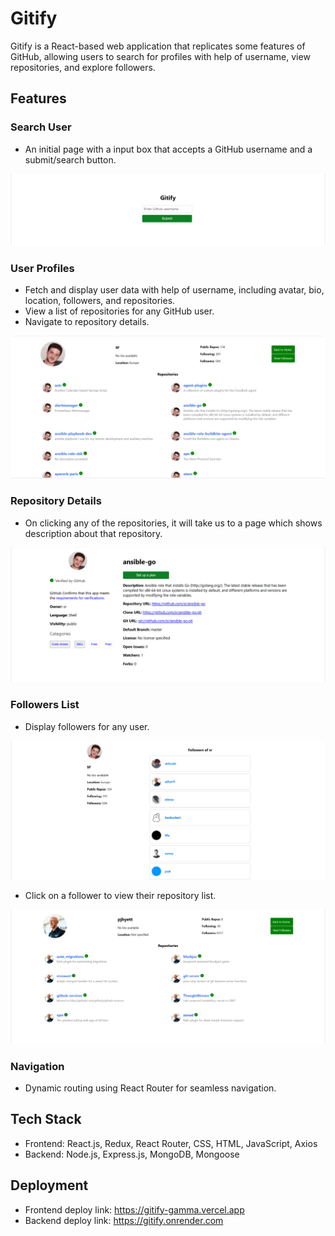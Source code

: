 # Gitify
Gitify is a React-based web application that replicates some features of GitHub, allowing users to search for profiles with help of username, view repositories, and explore followers.

## Features

### Search User
- An initial page with a input box that accepts a GitHub username and a submit/search button.
<img src='./frontend/public/Images/Dashboard.png' alt='Dashboard'/>

### User Profiles
- Fetch and display user data with help of username, including avatar, bio, location, followers, and repositories.
- View a list of repositories for any GitHub user.
- Navigate to repository details.
<img src='./frontend/public/Images/Repolist.png' alt='Repolist'/>

### Repository Details
- On clicking any of the repositories, it will take us to a page which shows description about that repository.
<img src='./frontend/public/Images/Repodetails.png' alt='Repodetails'/>

### Followers List
- Display followers for any user.
<img src='./frontend/public/Images/followers.png' alt='Followers'/>

- Click on a follower to view their repository list.
<img src='./frontend/public/Images/Repolist2.png' alt='Repolist'/>

### Navigation
- Dynamic routing using React Router for seamless navigation.

## Tech Stack
- Frontend: React.js, Redux, React Router, CSS, HTML, JavaScript, Axios
- Backend: Node.js, Express.js, MongoDB, Mongoose

## Deployment
- Frontend deploy link: https://gitify-gamma.vercel.app
- Backend deploy link: https://gitify.onrender.com
